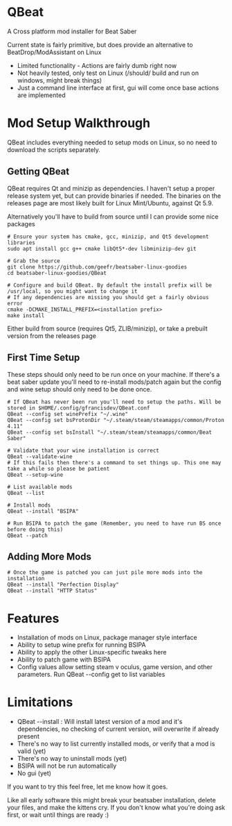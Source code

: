 # QBeat
A Cross platform mod installer for Beat Saber

Current state is fairly primitive, but does provide an alternative to BeatDrop/ModAssistant on Linux
- Limited functionality - Actions are fairly dumb right now
- Not heavily tested, only test on Linux (/should/ build and run on windows, might break things)
- Just a command line interface at first, gui will come once base actions are implemented

# Mod Setup Walkthrough
QBeat includes everything needed to setup mods on Linux, so no need to download the scripts separately. 

## Getting QBeat
QBeat requires Qt and minizip as dependencies. I haven't setup a proper release system yet, but can provide binaries if needed.
The binaries on the releases page are most likely built for Linux Mint/Ubuntu, against Qt 5.9.

Alternatively you'll have to build from source until I can provide some nice packages
```
# Ensure your system has cmake, gcc, minizip, and Qt5 development libraries
sudo apt install gcc g++ cmake libQt5*-dev libminizip-dev git

# Grab the source
git clone https://github.com/geefr/beatsaber-linux-goodies
cd beatsaber-linux-goodies/QBeat

# Configure and build QBeat. By default the install prefix will be /usr/local, so you might want to change it
# If any dependencies are missing you should get a fairly obvious error
cmake -DCMAKE_INSTALL_PREFIX=<installation prefix>
make install
```

Either build from source (requires Qt5, ZLIB/minizip), or take a prebuilt version from the releases page

## First Time Setup
These steps should only need to be run once on your machine.
If there's a beat saber update you'll need to re-install mods/patch again but the config and wine setup should only need to be done once.

```
# If QBeat has never been run you'll need to setup the paths. Will be stored in $HOME/.config/gfrancisdev/QBeat.conf
QBeat --config set winePrefix "~/.wine"
QBeat --config set bsProtonDir "~/.steam/steam/steamapps/common/Proton 4.11"
QBeat --config set bsInstall "~/.steam/steam/steamapps/common/Beat Saber"

# Validate that your wine installation is correct
QBeat --validate-wine
# If this fails then there's a command to set things up. This one may take a while so please be patient
QBeat --setup-wine

# List available mods
QBeat --list

# Install mods
QBeat --install "BSIPA"

# Run BSIPA to patch the game (Remember, you need to have run BS once before doing this)
QBeat --patch
```

## Adding More Mods
```
# Once the game is patched you can just pile more mods into the installation
QBeat --install "Perfection Display"
QBeat --install "HTTP Status"
```


# Features
- Installation of mods on Linux, package manager style interface
- Ability to setup wine prefix for running BSIPA
- Ability to apply the other Linux-specific tweaks here
- Ability to patch game with BSIPA
- Config values allow setting steam v oculus, game version, and other parameters. Run QBeat --config get to list variables

# Limitations
- QBeat --install : Will install latest version of a mod and it's dependencies, no checking of current version, will overwrite if already present
- There's no way to list currently installed mods, or verify that a mod is valid (yet)
- There's no way to uninstall mods (yet)
- BSIPA will not be run automatically
- No gui (yet)



If you want to try this feel free, let me know how it goes.

Like all early software this might break your beatsaber installation, delete your files, and make the kittens cry. If you don't know what you're doing ask first, or wait until things are ready :)
